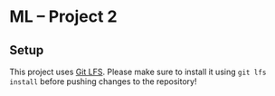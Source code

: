 # ML – Project 2

## Setup

This project uses [Git LFS](https://git-lfs.github.com). Please make sure to install it using `git lfs install` before pushing changes to the repository!
